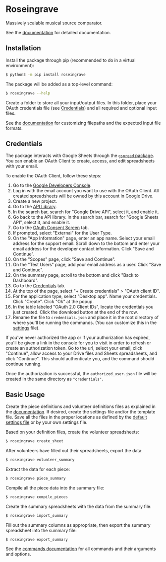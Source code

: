 # Roseingrave

Massively scalable musical source comparator.

See the
[documentation](https://github.com/scarlatti/roseingrave/blob/main/Documentation.md)
for detailed documentation.

## Installation

Install the package through pip (recommended to do in a virtual environment):

```bash
$ python3 -m pip install roseingrave
```

The package will be added as a top-level command:

```bash
$ roseingrave --help
```

Create a folder to store all your input/output files. In this folder, place your
OAuth credentials file (see
[Credentials](https://github.com/scarlatti/roseingrave#credentials))
and all required and optional input files.

See the
[documentation](https://github.com/scarlatti/roseingrave/blob/main/Documentation.md)
for customizing filepaths and the expected input file formats.

## Credentials

The package interacts with Google Sheets through the
[`gspread` package](https://docs.gspread.org/en/latest/).
You can enable an OAuth Client to create, access, and edit spreadsheets with
your email.

To enable the OAuth Client, follow these steps:

1. Go to the [Google Developers Console](https://console.cloud.google.com/).
2. Log in with the email account you want to use with the OAuth Client. All
   created spreadsheets will be owned by this account in Google Drive.
3. Create a new project.
4. Go to the [API Library](https://console.cloud.google.com/apis/library).
5. In the search bar, search for "Google Drive API", select it, and enable it.
6. Go back to the API library. In the search bar, search for "Google Sheets
   API", select it, and enable it.
7. Go to the
   [OAuth Consent Screen](https://console.cloud.google.com/apis/credentials/consent)
   tab.
8. If prompted, select "External" for the User Type.
9. On the "App Information" page, enter an app name. Select your email address
   for the support email. Scroll down to the bottom and enter your email address
   for the developer contact information. Click "Save and Continue".
10. On the "Scopes" page, click "Save and Continue".
11. On the "Test Users" page, add your email address as a user. Click "Save and
    Continue".
12. On the summary page, scroll to the bottom and click "Back to Dashboard".
13. Go to the [Credentials](https://console.cloud.google.com/apis/credentials)
    tab.
14. At the top of the page, select "+ Create credentials" > "OAuth client ID".
15. For the application type, select "Desktop app". Name your credentials.
    Click "Create". Click "Ok" at the popup.
16. In the table labeled "OAuth 2.0 Client IDs", locate the credentials you just
    created. Click the download button at the end of the row.
17. Rename the file to `credentials.json` and place it in the root directory of
    where you'll be running the commands. (You can customize this in the
    [settings](https://github.com/scarlatti/roseingrave/blob/main/Documentation.md#settings-optional)
    file).

If you've never authorized the app or if your authorization has expired, you'll
be given a link in the console for you to visit in order to refresh or create
an authorization token. Go to the url, select your email, click "Continue",
allow access to your Drive files and Sheets spreadsheets, and click "Continue".
This should authenticate you, and the command should continue running.

Once the authorization is successful, the `authorized_user.json` file will be
created in the same directory as `"credentials"`.

## Basic Usage

Create the piece definitions and volunteer definitions files as explained in the
[documentation](https://github.com/scarlatti/roseingrave/blob/main/Documentation.md#input-files).
If desired, create the settings file and/or the template file. Save all the
files in the proper locations as defined by the
[default settings file](https://github.com/scarlatti/roseingrave/blob/main/src/roseingrave/defaults/roseingrave.json)
or by your own settings file.

Based on your definition files, create the volunteer spreadsheets:

```bash
$ roseingrave create_sheet
```

After volunteers have filled out their spreadsheets, export the data:

```bash
$ roseingrave volunteer_summary
```

Extract the data for each piece:

```bash
$ roseingrave piece_summary
```

Compile all the piece data into the summary file:

```bash
$ roseingrave compile_pieces
```

Create the summary spreadsheets with the data from the summary file:

```bash
$ roseingrave import_summary
```

Fill out the summary columns as appropriate, then export the summary spreadsheet
into the summary file:

```bash
$ roseingrave export_summary
```

See the
[commands documentation](https://github.com/scarlatti/roseingrave/blob/main/Documentation.md#commands)
for all commands and their arguments and options.
